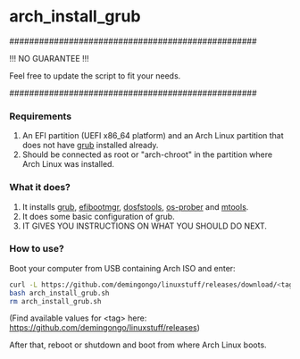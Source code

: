 # arch_install_grub

##################################################

!!! NO GUARANTEE !!!

Feel free to update the script to fit your needs.

##################################################

### Requirements

1. An EFI partition (UEFI x86_64 platform) and an Arch Linux partition that does not have [grub](https://www.gnu.org/software/grub/) installed already.
2. Should be connected as root or "arch-chroot" in the partition where Arch Linux was installed.


### What it does?

1. It installs [grub](https://archlinux.org/packages/core/x86_64/grub/), [efibootmgr](https://archlinux.org/packages/core/x86_64/efibootmgr/), [dosfstools](https://archlinux.org/packages/core/x86_64/dosfstools/), [os-prober](https://archlinux.org/packages/community/x86_64/os-prober/) and [mtools](https://archlinux.org/packages/extra/x86_64/mtools/).
2. It does some basic configuration of grub.
3. IT GIVES YOU INSTRUCTIONS ON WHAT YOU SHOULD DO NEXT. 

### How to use?

Boot your computer from USB containing Arch ISO and enter:
```sh
curl -L https://github.com/demingongo/linuxstuff/releases/download/<tag>/arch_install_grub.sh --output arch_install_grub.sh
bash arch_install_grub.sh
rm arch_install_grub.sh
```
(Find available values for \<tag\> here: https://github.com/demingongo/linuxstuff/releases)

After that, reboot or shutdown and boot from where Arch Linux boots.
